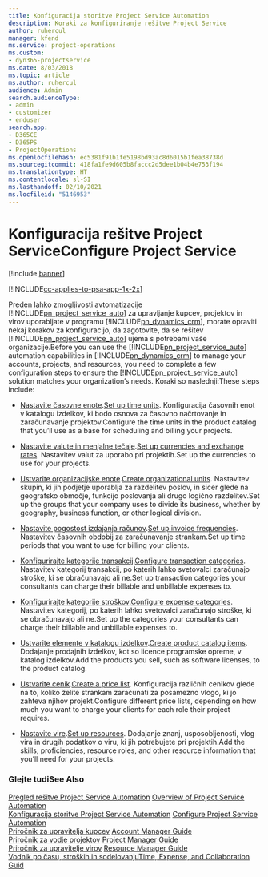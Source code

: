 ```yaml
---
title: Konfiguracija storitve Project Service Automation
description: Koraki za konfiguriranje rešitve Project Service
author: ruhercul
manager: kfend
ms.service: project-operations
ms.custom:
- dyn365-projectservice
ms.date: 8/03/2018
ms.topic: article
ms.author: ruhercul
audience: Admin
search.audienceType:
- admin
- customizer
- enduser
search.app:
- D365CE
- D365PS
- ProjectOperations
ms.openlocfilehash: ec5381f91b1fe5198bd93ac8d6015b1fea38738d
ms.sourcegitcommit: 418fa1fe9d605b8faccc2d5dee1b04b4e753f194
ms.translationtype: HT
ms.contentlocale: sl-SI
ms.lasthandoff: 02/10/2021
ms.locfileid: "5146953"
---
```

# <a name="configure-project-service"></a><span data-ttu-id="7bd01-103">Konfiguracija rešitve Project Service</span><span class="sxs-lookup"><span data-stu-id="7bd01-103">Configure Project Service</span></span>

[!include [banner](../includes/psa-now-project-operations.md)]

[!INCLUDE[cc-applies-to-psa-app-1x-2x](../includes/cc-applies-to-psa-app-1x-2x.md)]

<span data-ttu-id="7bd01-104">Preden lahko zmogljivosti avtomatizacije [!INCLUDE[pn_project_service_auto](../includes/pn-project-service-auto.md)] za upravljanje kupcev, projektov in virov uporabljate v programu [!INCLUDE[pn_dynamics_crm](../includes/pn-dynamics-crm.md)], morate opraviti nekaj korakov za konfiguracijo, da zagotovite, da se rešitev [!INCLUDE[pn_project_service_auto](../includes/pn-project-service-auto.md)] ujema s potrebami vaše organizacije.</span><span class="sxs-lookup"><span data-stu-id="7bd01-104">Before you can use the [!INCLUDE[pn_project_service_auto](../includes/pn-project-service-auto.md)] automation capabilities in [!INCLUDE[pn_dynamics_crm](../includes/pn-dynamics-crm.md)] to manage your accounts, projects, and resources, you need to complete a few configuration steps to ensure the [!INCLUDE[pn_project_service_auto](../includes/pn-project-service-auto.md)] solution matches your organization’s needs.</span></span> <span data-ttu-id="7bd01-105">Koraki so naslednji:</span><span class="sxs-lookup"><span data-stu-id="7bd01-105">These steps include:</span></span>  
  
-   <span data-ttu-id="7bd01-106">[Nastavite časovne enote](../psa/set-up-time-units.md).</span><span class="sxs-lookup"><span data-stu-id="7bd01-106">[Set up time units](../psa/set-up-time-units.md).</span></span> <span data-ttu-id="7bd01-107">Konfiguracija časovnih enot v katalogu izdelkov, ki bodo osnova za časovno načrtovanje in zaračunavanje projektov.</span><span class="sxs-lookup"><span data-stu-id="7bd01-107">Configure the time units in the product catalog that you’ll use as a base for scheduling and billing your projects.</span></span>  
  
-   <span data-ttu-id="7bd01-108">[Nastavite valute in menjalne tečaje](../psa/set-up-currencies-exchange-rates.md).</span><span class="sxs-lookup"><span data-stu-id="7bd01-108">[Set up currencies and exchange rates](../psa/set-up-currencies-exchange-rates.md).</span></span> <span data-ttu-id="7bd01-109">Nastavitev valut za uporabo pri projektih.</span><span class="sxs-lookup"><span data-stu-id="7bd01-109">Set up the currencies to use for your projects.</span></span>  
  
-   <span data-ttu-id="7bd01-110">[Ustvarite organizacijske enote](../psa/create-organizational-units.md).</span><span class="sxs-lookup"><span data-stu-id="7bd01-110">[Create organizational units](../psa/create-organizational-units.md).</span></span> <span data-ttu-id="7bd01-111">Nastavitev skupin, ki jih podjetje uporablja za razdelitev poslov, in sicer glede na geografsko območje, funkcijo poslovanja ali drugo logično razdelitev.</span><span class="sxs-lookup"><span data-stu-id="7bd01-111">Set up the groups that your company uses to divide its business, whether by geography, business function, or other logical division.</span></span>  
  
-   <span data-ttu-id="7bd01-112">[Nastavite pogostost izdajanja računov](../psa/set-up-invoice-frequencies.md).</span><span class="sxs-lookup"><span data-stu-id="7bd01-112">[Set up invoice frequencies](../psa/set-up-invoice-frequencies.md).</span></span> <span data-ttu-id="7bd01-113">Nastavitev časovnih obdobij za zaračunavanje strankam.</span><span class="sxs-lookup"><span data-stu-id="7bd01-113">Set up time periods that you want to use for billing your clients.</span></span>  
  
-   <span data-ttu-id="7bd01-114">[Konfigurirajte kategorije transakcij](../psa/configure-transaction-categories.md).</span><span class="sxs-lookup"><span data-stu-id="7bd01-114">[Configure transaction categories](../psa/configure-transaction-categories.md).</span></span> <span data-ttu-id="7bd01-115">Nastavitev kategorij transakcij, po katerih lahko svetovalci zaračunajo stroške, ki se obračunavajo ali ne.</span><span class="sxs-lookup"><span data-stu-id="7bd01-115">Set up transaction categories your consultants can charge their billable and unbillable expenses to.</span></span>  
  
-   <span data-ttu-id="7bd01-116">[Konfigurirajte kategorije stroškov](../psa/configure-expense-categories.md).</span><span class="sxs-lookup"><span data-stu-id="7bd01-116">[Configure expense categories](../psa/configure-expense-categories.md).</span></span> <span data-ttu-id="7bd01-117">Nastavitev kategorij, po katerih lahko svetovalci zaračunajo stroške, ki se obračunavajo ali ne.</span><span class="sxs-lookup"><span data-stu-id="7bd01-117">Set up the categories your consultants can charge their billable and unbillable expenses to.</span></span>  
  
-   <span data-ttu-id="7bd01-118">[Ustvarite elemente v katalogu izdelkov](../psa/create-product-catalog-items.md).</span><span class="sxs-lookup"><span data-stu-id="7bd01-118">[Create product catalog items](../psa/create-product-catalog-items.md).</span></span> <span data-ttu-id="7bd01-119">Dodajanje prodajnih izdelkov, kot so licence programske opreme, v katalog izdelkov.</span><span class="sxs-lookup"><span data-stu-id="7bd01-119">Add the products you sell, such as software licenses, to the product catalog.</span></span>  
  
-   <span data-ttu-id="7bd01-120">[Ustvarite cenik](../psa/create-price-list.md).</span><span class="sxs-lookup"><span data-stu-id="7bd01-120">[Create a price list](../psa/create-price-list.md).</span></span> <span data-ttu-id="7bd01-121">Konfiguracija različnih cenikov glede na to, koliko želite strankam zaračunati za posamezno vlogo, ki jo zahteva njihov projekt.</span><span class="sxs-lookup"><span data-stu-id="7bd01-121">Configure different price lists, depending on how much you want to charge your clients for each role their project requires.</span></span>  
  
-   <span data-ttu-id="7bd01-122">[Nastavite vire](../psa/set-up-resources.md).</span><span class="sxs-lookup"><span data-stu-id="7bd01-122">[Set up resources](../psa/set-up-resources.md).</span></span> <span data-ttu-id="7bd01-123">Dodajanje znanj, usposobljenosti, vlog vira in drugih podatkov o viru, ki jih potrebujete pri projektih.</span><span class="sxs-lookup"><span data-stu-id="7bd01-123">Add the skills, proficiencies, resource roles, and other resource information that you’ll need for your projects.</span></span>  
  
### <a name="see-also"></a><span data-ttu-id="7bd01-124">Glejte tudi</span><span class="sxs-lookup"><span data-stu-id="7bd01-124">See Also</span></span>  
 <span data-ttu-id="7bd01-125">[Pregled rešitve Project Service Automation](../psa/overview.md) </span><span class="sxs-lookup"><span data-stu-id="7bd01-125">[Overview of Project Service Automation](../psa/overview.md) </span></span>  
 <span data-ttu-id="7bd01-126">[Konfiguracija storitve Project Service Automation](../psa/configure.md) </span><span class="sxs-lookup"><span data-stu-id="7bd01-126">[Configure Project Service Automation](../psa/configure.md) </span></span>  
 <span data-ttu-id="7bd01-127">[Priročnik za upravitelja kupcev](../psa/account-manager-guide.md) </span><span class="sxs-lookup"><span data-stu-id="7bd01-127">[Account Manager Guide](../psa/account-manager-guide.md) </span></span>  
 <span data-ttu-id="7bd01-128">[Priročnik za vodje projektov](../psa/project-manager-guide.md) </span><span class="sxs-lookup"><span data-stu-id="7bd01-128">[Project Manager Guide](../psa/project-manager-guide.md) </span></span>  
 <span data-ttu-id="7bd01-129">[Priročnik za upravitelje virov](../psa/resource-manager-guide.md) </span><span class="sxs-lookup"><span data-stu-id="7bd01-129">[Resource Manager Guide](../psa/resource-manager-guide.md) </span></span>  
 [<span data-ttu-id="7bd01-130">Vodnik po času, stroških in sodelovanju</span><span class="sxs-lookup"><span data-stu-id="7bd01-130">Time, Expense, and Collaboration Guid</span></span>](../psa/time-expense-collaboration-guide.md)

